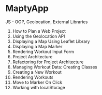 # MaptyApp
JS - OOP, Geolocation, External Libraries
1) How to Plan a Web Project
2) Using the Geolocation API
3) Displaying a Map Using Leaflet Library
4) Displaying a Map Marker
5) Rendering Workout Input Form
6) Project Architecture
7) Refactoring for Project Architecture
8) Managing Workout Data: Creating Classes
9) Creating a New Workout
10) Rendering Workouts
11) Move to Marker On Click
12) Working with localStorage
